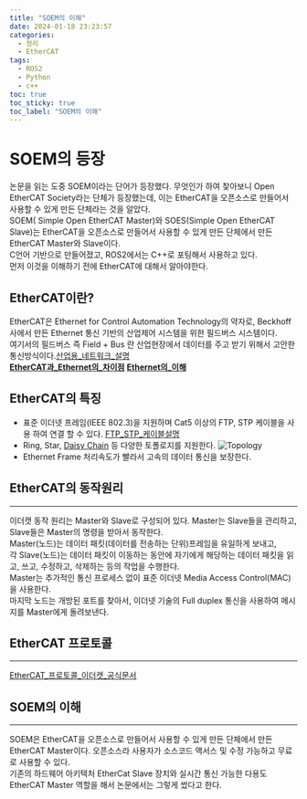 ```yaml
---
title: "SOEM의 이해"
date: 2024-01-18 23:23:57
categories:
  - 정리
  - EtherCAT
tags:
  - ROS2
  - Python
  - c++
toc: true
toc_sticky: true
toc_label: "SOEM의 이해"
---
```


# SOEM의 등장  
논문을 읽는 도중 SOEM이라는 단어가 등장했다. 무엇인가 하여 찾아보니 Open EtherCAT Society라는 단체가 등장했는데, 이는 EtherCAT을 오픈소스로 만들어서 사용할 수 있게 만든 단체라는 것을 알았다.     
SOEM( Simple Open EtherCAT Master)와 SOES(Simple Open EtherCAT Slave)는 EtherCAT을 오픈소스로 만들어서 사용할 수 있게 만든 단체에서 만든 EtherCAT Master와 Slave이다.  
C언어 기반으로 만들어졌고, ROS2에서는 C++로 포팅해서 사용하고 있다.  
먼저 이것을 이해하기 전에 EtherCAT에 대해서 알아야한다.
  

## EtherCAT이란?
EtherCAT은 Ethernet for Control Automation Technology의 약자로, Beckhoff사에서 만든 Ethernet 통신 기반의 산업제어 시스템을 위한 필드버스 시스템이다.   
여기서의 필드버스 즉 Field + Bus 란 산업현장에서 데이터를 주고 받기 위해서 고안한 통신방식이다.[산업용_네트워크_설명](https://blog.naver.com/3lastbaek5/222046923267)    
[**EtherCAT과_Ethernet의_차이점**](https://blog.naver.com/3lastbaek5/222037727570) [**Ethernet의_이해**](https://blog.naver.com/haeri056/220805367585)    
      

## EtherCAT의 특징
* 표준 이더넷 프레임(IEEE 802.3)을 지원하며 Cat5 이상의 FTP, STP 케이블을 사용 하여 연결 할 수 있다. [FTP_STP_케이블설명](https://blog.naver.com/zeratuss/221961962993)
* Ring, Star, [Daisy Chain](https://ko.wikipedia.org/wiki/데이지_체인) 등 다양한 토폴로지를 지원한다. 
![Topology](https://www.google.com/url?sa=i&url=https%3A%2F%2Fsimple.wikipedia.org%2Fwiki%2FNetwork_topology&psig=AOvVaw3nvhzvWeQZ0Uyd2uR_BA5L&ust=1705670490270000&source=images&cd=vfe&opi=89978449&ved=0CBIQjRxqFwoTCLCS1O-D54MDFQAAAAAdAAAAABAD)   
* Ethernet Frame 처리속도가 빨라서 고속의 데이터 통신을 보장한다. 
      
     
## EtherCAT의 동작원리
---
이더캣 동작 원리는 Master와 Slave로 구성되어 있다. Master는 Slave들을 관리하고, Slave들은 Master의 명령을 받아서 동작한다.   
Master(노드)는 데이터 패킷(데이터를 전송하는 단위)프레임을 유일하게 보내고,   
각 Slave(노드)는 데이터 패킷이 이동하는 동안에 자기에게 해당하는 데이터 패킷을 읽고, 쓰고, 수정하고, 삭제하는 등의 작업을 수행한다.   
Master는 추가적인 통신 프로세스 없이 표준 이더넷 Media Access Control(MAC)을 사용한다.   
마지막 노드는 개방된 포트를 찾아서, 이더넷 기술의 Full duplex 통신을 사용하여 메시지를 Master에게 돌려보낸다. 

## EtherCAT 프로토콜
---
[EtherCAT_프로토콜_이더캣_공식문서](https://www.ethercat.org/download/documents/ETG_Brochure_KOR.pdf)    

## SOEM의 이해
---
SOEM은 EtherCAT을 오픈소스로 만들어서 사용할 수 있게 만든 단체에서 만든 EtherCAT Master이다. 오픈소스라 사용자가 소스코드 액서스 및 수정 가능하고 무료로 사용할 수 있다.   
기존의 하드웨어 아키텍처 EtherCat Slave 장치와 실시간 통신 가능한 다용도 EtherCAT Master 역할을 해서 논문에서는 그렇게 썼다고 한다. 


